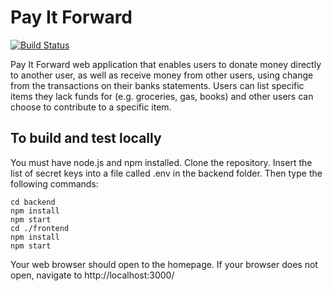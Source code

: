 # Pay It Forward
[![Build Status](https://travis-ci.com/remote-software-fa20-PayItForward/PayItForward.svg?branch=main)](https://travis-ci.com/remote-software-fa20-PayItForward/PayItForward)

Pay It Forward web application that enables users to donate money directly to another user, as well as receive money from other users, using change from the transactions on their banks statements. 
Users can list specific items they lack funds for (e.g. groceries, gas, books) and other users can choose to contribute to a specific item.

## To build and test locally

You must have node.js and npm installed. Clone the repository. Insert the list of secret keys into a file called .env in the backend folder. Then type the following commands:
```
cd backend
npm install
npm start
cd ./frontend
npm install
npm start
```
Your web browser should open to the homepage. If your browser does not open, navigate to http://localhost:3000/
